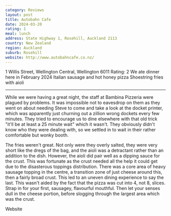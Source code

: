 ```yaml
---
category: Reviews
layout: post
title: Autobahn Cafe
date: 2024-03-20
rating: 1
meal: lunch
address: State Highway 1, Rosehill, Auckland 2113
country: New Zealand
region: Auckland
suburb: Rosehill
website: http://www.autobahncafe.co.nz/
---
```


1 Willis Street, Wellington Central, Wellington 6011
Rating: 2
We ate dinner here in February 2024
Italian sausage and hot honey pizza
Shoestring fries with aioli

-------------------------------------------



While we were having a great night, the staff at Bambina Pizzeria were plagued by problems. It was impossible not to eavesdrop on them as they went on about needing Steve to come and take a look at the docket printer, which was apparently just churning out a zillion wrong dockets every few minutes. They tried to encourage us to dine elsewhere with that old trick "it'll be at least a 25 minute wait" which it wasn't. They obviously didn't know who they were dealing with, so we settled in to wait in their rather comfortable but wonky booth.

The fries weren't great. Not only were they overly salted, they were very short like the dregs of the bag, and the aioli was a detractant rather than an addition to the dish. However, the aioli did pair well as a dipping sauce for the crust. This was fortunate as the crust needed all the help it could get due to the disasterous toppings distribution. There was a core area of heavy sausage topping in the centre, a transition zone of just cheese around this, then a fairly broad crust. This led to an uneven dining experience to say the last. This wasn't aided by the fact that the pizza was cut into 4, not 8, slices. Strap in for your first, sausagey, flavourful mouthful. Then let your senses dull in the cheese portion, before slogging through the largest area which was the crust. 

Website